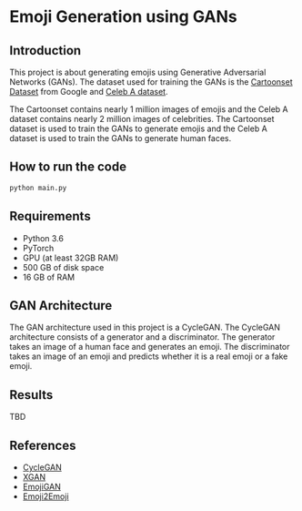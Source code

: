 # Emoji Generation using GANs

## Introduction

This project is about generating emojis using Generative Adversarial Networks (GANs). The dataset used for training the GANs is the [Cartoonset Dataset](https://google.github.io/cartoonset) from Google and [Celeb A dataset](https://mmlab.ie.cuhk.edu.hk/projects/CelebA.html).

The Cartoonset contains nearly 1 million images of emojis and the Celeb A dataset contains nearly 2 million images of celebrities. The Cartoonset dataset is used to train the GANs to generate emojis and the Celeb A dataset is used to train the GANs to generate human faces.

## How to run the code
```python
python main.py
```

## Requirements
- Python 3.6
- PyTorch
- GPU (at least 32GB RAM)
- 500 GB of disk space
- 16 GB of RAM

## GAN Architecture
The GAN architecture used in this project is a CycleGAN. The CycleGAN architecture consists of a generator and a discriminator. The generator takes an image of a human face and generates an emoji. The discriminator takes an image of an emoji and predicts whether it is a real emoji or a fake emoji.

## Results
TBD

## References
- [CycleGAN](https://arxiv.org/abs/1703.10593)
- [XGAN](https://arxiv.org/abs/1711.05139)
- [EmojiGAN](https://arxiv.org/abs/1801.03818)
- [Emoji2Emoji](https://arxiv.org/abs/1801.03818)
